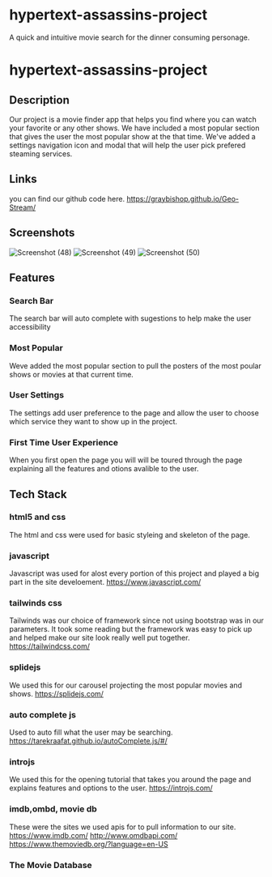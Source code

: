 # hypertext-assassins-project 
A quick and intuitive movie search for the dinner consuming personage.

# hypertext-assassins-project
## Description
Our project is a movie finder app that helps you find where you can watch your favorite or any other shows. We have included a most popular section that gives the user the most popular show at the that time. We've added a settings navigation icon and modal that will help the user pick prefered steaming services.

## Links
you can find our github code here.
https://graybishop.github.io/Geo-Stream/

## Screenshots
![Screenshot (48)](https://user-images.githubusercontent.com/87917345/136581935-de998667-4eb5-4993-917a-cad42e68cf38.png)
![Screenshot (49)](https://user-images.githubusercontent.com/87917345/136581939-c9aed4fc-f750-4adf-af21-2765a04d505a.png)
![Screenshot (50)](https://user-images.githubusercontent.com/87917345/136581942-796b1349-ba38-4684-97f2-53f06290d30d.png)



## Features


### Search Bar
The search bar will auto complete with sugestions to help make the user accessibility 


### Most Popular
Weve added the most popular section to pull the posters of the most poular shows or movies at that current time.


### User Settings
The settings add user preference to the page and allow the user to choose which service they want to show up in the project. 


### First Time User Experience
When you first open the page you will will be toured through the page explaining all the features and otions avalible to the user.


## Tech Stack
### html5 and css 
The html and css were used for basic styleing and skeleton of the page.

### javascript 
Javascript was used for alost every portion of this project and played a big part in the site develoement. https://www.javascript.com/

### tailwinds css
Tailwinds was our choice of framework since not using bootstrap was in our parameters. It took some reading but the framework was easy to pick up and helped make our site look really well put together. https://tailwindcss.com/

### splidejs
We used this for our carousel projecting the most popular movies and shows. https://splidejs.com/

### auto complete js
Used to auto fill what the user may be searching. https://tarekraafat.github.io/autoComplete.js/#/

### introjs
We used this for the opening tutorial that takes you around the page and explains features and options to the user. https://introjs.com/

### imdb,ombd, movie db
These were the sites we used apis for to pull information to our site.
https://www.imdb.com/
http://www.omdbapi.com/
https://www.themoviedb.org/?language=en-US


### The Movie Database
